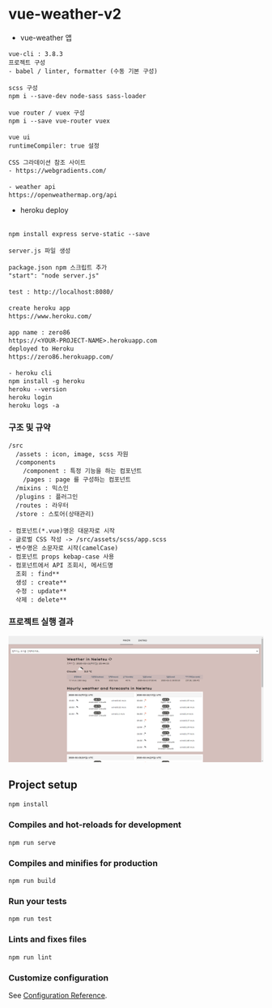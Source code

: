 # vue-weather-v2

- vue-weather 앱

```
vue-cli : 3.8.3
프로젝트 구성
- babel / linter, formatter (수동 기본 구성)

scss 구성
npm i --save-dev node-sass sass-loader

vue router / vuex 구성
npm i --save vue-router vuex

vue ui
runtimeCompiler: true 설정

CSS 그라데이션 참조 사이트
- https://webgradients.com/

- weather api
https://openweathermap.org/api

```

- heroku deploy

```

npm install express serve-static --save

server.js 파일 생성

package.json npm 스크립트 추가
"start": "node server.js" 

test : http://localhost:8080/

create heroku app
https://www.heroku.com/

app name : zero86
https://<YOUR-PROJECT-NAME>.herokuapp.com
deployed to Heroku
https://zero86.herokuapp.com/ 

- heroku cli
npm install -g heroku
heroku --version
heroku login
heroku logs -a

```

### 구조 및 규약

```
/src
  /assets : icon, image, scss 자원
  /components
    /component : 특정 기능을 하는 컴포넌트
    /pages : page 를 구성하는 컴포넌트 
  /mixins : 믹스인
  /plugins : 플러그인
  /routes : 라우터
  /store : 스토어(상태관리)

- 컴포넌트(*.vue)명은 대문자로 시작
- 글로벌 CSS 작성 -> /src/assets/scss/app.scss
- 변수명은 소문자로 시작(camelCase)
- 컴포넌트 props kebap-case 사용
- 컴포넌트에서 API 조회시, 메서드명
  조회 : find**
  생성 : create**
  수정 : update**
  삭제 : delete**

```

### 프로젝트 실행 결과

![run](./image/run.PNG)


## Project setup
```
npm install
```

### Compiles and hot-reloads for development
```
npm run serve
```

### Compiles and minifies for production
```
npm run build
```

### Run your tests
```
npm run test
```

### Lints and fixes files
```
npm run lint
```

### Customize configuration
See [Configuration Reference](https://cli.vuejs.org/config/).
